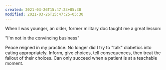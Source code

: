 ```yaml
---
created: 2021-03-26T15:47:23+05:30
modified: 2021-03-26T15:47:25+05:30
---
```


When I was younger, an older, former military doc taught me a great lesson:

"I'm not in the convincing business"

Peace reigned in my practice. No longer did I try to "talk" diabetics into eating appropriately. Inform, give choices, tell consequences, then treat the fallout of their choices. Can only succeed when a patient is at a teachable moment.